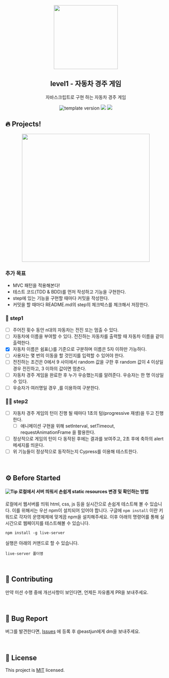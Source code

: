<p align="middle" >
  <img width="200px;" src="https://user-images.githubusercontent.com/50367798/106415730-2645a280-6493-11eb-876c-ef7172652261.png"/>
</p>
<h2 align="middle">level1 - 자동차 경주 게임</h2>
<p align="middle">자바스크립트로 구현 하는 자동차 경주 게임</p>
<p align="middle">
<img src="https://img.shields.io/badge/version-1.0.0-blue?style=flat-square" alt="template version"/>
<img src="https://img.shields.io/badge/language-html-blue.svg?style=flat-square"/>
<a href="https://github.com/daybrush/moveable/blob/master/LICENSE" target="_blank">
  <img src="https://img.shields.io/github/license/daybrush/moveable.svg?style=flat-square&label=license&color=08CE5D"/>
  </a>
</p>

## 🔥 Projects!

<p align="middle">
  <img width="400" src="https://techcourse-storage.s3.ap-northeast-2.amazonaws.com/7c76e809d82a4a3aa0fd78a86be25427">
</p>

### 추가 목표

- MVC 패턴을 적용해본다!
- 테스트 코드(TDD & BDD)를 먼저 작성하고 기능을 구현한다.
- step에 있는 기능을 구현할 때마다 커밋을 작성한다.
- 커밋을 할 때마다 README.md의 step의 체크박스를 체크해서 저장한다.

### 🎯 step1

- [ ] 주어진 횟수 동안 n대의 자동차는 전진 또는 멈출 수 있다.
- [ ] 자동차에 이름을 부여할 수 있다. 전진하는 자동차를 출력할 때 자동차 이름을 같이 출력한다.
- [x] 자동차 이름은 쉼표(,)를 기준으로 구분하며 이름은 5자 이하만 가능하다.
- [ ] 사용자는 몇 번의 이동을 할 것인지를 입력할 수 있어야 한다.
- [ ] 전진하는 조건은 0에서 9 사이에서 random 값을 구한 후 random 값이 4 이상일 경우 전진하고, 3 이하의 값이면 멈춘다.
- [ ] 자동차 경주 게임을 완료한 후 누가 우승했는지를 알려준다. 우승자는 한 명 이상일 수 있다.
- [ ] 우승자가 여러명일 경우 ,를 이용하여 구분한다.

### 🎯🎯 step2

- [ ] 자동차 경주 게임의 턴이 진행 될 때마다 1초의 텀(progressive 재생)을 두고 진행한다.
  - [ ] 애니메이션 구현을 위해 setInterval, setTimeout, requestAnimationFrame 을 활용한다.
- [ ] 정상적으로 게임의 턴이 다 동작된 후에는 결과를 보여주고, 2초 후에 축하의 alert 메세지를 띄운다.
- [ ] 위 기능들이 정상적으로 동작하는지 Cypress를 이용해 테스트한다.

<br>

## ⚙️ Before Started

#### <img alt="Tip" src="https://img.shields.io/static/v1.svg?label=&message=Tip&style=flat-square&color=673ab8"> 로컬에서 서버 띄워서 손쉽게 static resources 변경 및 확인하는 방법

로컬에서 웹서버를 띄워 html, css, js 등을 실시간으로 손쉽게 테스트해 볼 수 있습니다. 이를 위해서는 우선 npm이 설치되어 있어야 합니다. 구글에 `npm install` 이란 키워드로 각자의 운영체제에 맞게끔 npm을 설치해주세요. 이후 아래의 명령어를 통해 실시간으로 웹페이지를 테스트해볼 수 있습니다.

```
npm install -g live-server
```

실행은 아래의 커맨드로 할 수 있습니다.

```
live-server 폴더명
```

<br>

## 👏 Contributing

만약 미션 수행 중에 개선사항이 보인다면, 언제든 자유롭게 PR을 보내주세요.

<br>

## 🐞 Bug Report

버그를 발견한다면, [Issues](https://github.com/woowacourse/javascript-racingcar/issues) 에 등록 후 @eastjun에게 dm을 보내주세요.

<br>

## 📝 License

This project is [MIT](https://github.com/woowacourse/javascript-racingcar/blob/main/LICENSE) licensed.

